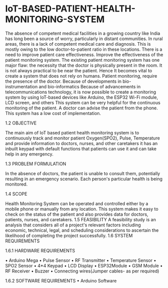 # IoT-BASED-PATIENT-HEALTH-MONITORING-SYSTEM
The absence of competent medical facilities in a growing country like India has long been a
source of worry, particularly in distant communities. In rural areas, there is a lack of competent
medical care and diagnosis. This is mostly owing to the low doctor-to-patient ratio in these
locations. There is a need to improve patient care effectiveness. Improve the effectiveness of the
patient monitoring system. The existing patient monitoring system has one major flaw: the necessity
that the doctor is physically present in the room. It is not always practical to be near the patient.
Hence It becomes vital to create a system that does not rely on humans. Patient monitoring, require
the presence of the doctor. Because of developments in bio-instrumentation and bio-informatics
Because of advancements in telecommunications technology, it is now possible to create a
monitoring system by using IoT-based devices like Arduino, the ESP32 Wi-Fi module, LCD screen,
and others
This system can be very helpful for the continuous monitoring of the patient. A doctor can advise
the patient from the phone. This system has a low cost of implementation.

1.2 OBJECTIVE

The main aim of IoT based patient health monitoring system is to continuously track
and monitor patient Oxygen(SPO2), Pulse, Temperature and provide information to
doctors, nurses, and other caretakers it has an inbuilt keypad with default functions that
patients can use it and can take help in any emergency.

1.3 PROBLEM FORMULATION

In the absence of doctors, the patient is unable to consult them, potentially resulting in an
emergency scenario. Each person's particular health is being monitored.



1.4 SCOPE

Health Monitoring System can be operated and controlled either by a mobile phone or
manually from any location. This system makes it easy to check on the status of the patient
and also provides data for doctors, patients, nurses, and caretakers.
1.5 FEASIBILITY
A feasibility study is an analysis that considers all of a project's relevant factors
including economic, technical, legal, and scheduling considerations to ascertain the likelihood
of completing the project successfully.
1.6 SYSTEM REQUIREMENTS

1.6.1 HARDWARE REQUIREMENTS

• Arduino Mega
• Pulse Sensor
• RF Transmitter
• Temperature Sensor
• SPO2 Sensor
• 4*4 Keypad
• LCD Display
• ESP32Module
• GSM Module
• RF Receiver
• Buzzer
• Connecting wires(Jumper cables- as per required)

1.6.2 SOFTWARE REQUIREMENTS
• Arduino Software

